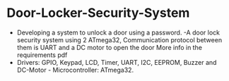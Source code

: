 # Door-Locker-Security-System

- Developing a system to unlock a door using a password.
-A door lock security system using 2 ATmega32, Communication protocol between them is UART and a DC motor to open the door More info in the requirements pdf
- Drivers: GPIO, Keypad, LCD, Timer, UART, I2C, EEPROM, Buzzer and DC-Motor - Microcontroller: ATmega32.
